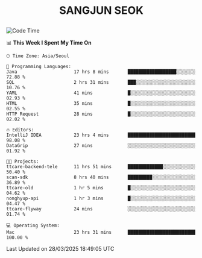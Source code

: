<h1>
 <p align="center">
   SANGJUN SEOK
 </p>
</h1>

<!--START_SECTION:waka-->
![Code Time](http://img.shields.io/badge/Code%20Time-4%2C187%20hrs%2059%20mins-blue)

📊 **This Week I Spent My Time On** 

```text
🕑︎ Time Zone: Asia/Seoul

💬 Programming Languages: 
Java                     17 hrs 8 mins       ██████████████████░░░░░░░   72.88 % 
SQL                      2 hrs 31 mins       ███░░░░░░░░░░░░░░░░░░░░░░   10.76 % 
YAML                     41 mins             █░░░░░░░░░░░░░░░░░░░░░░░░   02.93 % 
HTML                     35 mins             █░░░░░░░░░░░░░░░░░░░░░░░░   02.55 % 
HTTP Request             28 mins             █░░░░░░░░░░░░░░░░░░░░░░░░   02.02 % 

🔥 Editors: 
IntelliJ IDEA            23 hrs 4 mins       █████████████████████████   98.08 % 
DataGrip                 27 mins             ░░░░░░░░░░░░░░░░░░░░░░░░░   01.92 % 

🐱‍💻 Projects: 
ttcare-backend-tele      11 hrs 51 mins      █████████████░░░░░░░░░░░░   50.40 % 
scan-sdk                 8 hrs 40 mins       █████████░░░░░░░░░░░░░░░░   36.89 % 
ttcare-old               1 hr 5 mins         █░░░░░░░░░░░░░░░░░░░░░░░░   04.62 % 
nonghyup-api             1 hr 3 mins         █░░░░░░░░░░░░░░░░░░░░░░░░   04.47 % 
ttcare-flyway            24 mins             ░░░░░░░░░░░░░░░░░░░░░░░░░   01.74 % 

💻 Operating System: 
Mac                      23 hrs 31 mins      █████████████████████████   100.00 % 
```


 Last Updated on 28/03/2025 18:49:05 UTC
<!--END_SECTION:waka-->
